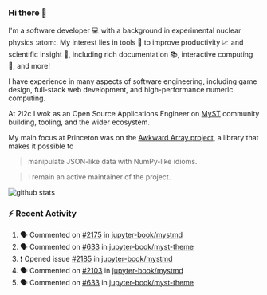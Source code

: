 ### Hi there 👋 

I'm a software developer 💻 with a background in experimental nuclear physics :atom:. My interest lies in tools :wrench: to improve productivity :chart_with_upwards_trend: and scientific insight :telescope:, including rich documentation 📚, interactive computing 🧮, and more! 

I have experience in many aspects of software engineering, including game design, full-stack web development, and high-performance numeric computing. 

At 2i2c I wok as an Open Source Applications Engineer on [MyST](https://github.com/jupyter-book/mystmd) community building, tooling, and the wider ecosystem. 

My main focus at Princeton was on the [Awkward Array project](awkward-array.org/), a library that makes it possible to 
> manipulate JSON-like data with NumPy-like idioms.

> I remain an active maintainer of the project. 

![github stats](https://github-readme-stats.vercel.app/api?username=agoose77&show_icons=true&hide_rank=true&hide_title=true&bg_color=30,e76445,904e95&text_color=efe3ec&icon_color=efe3ec)
<!--
**agoose77/agoose77** is a ✨ _special_ ✨ repository because its `README.md` (this file) appears on your GitHub profile.

Here are some ideas to get you started:

- 🔭 I’m currently working on ...
- 🌱 I’m currently learning ...
- 👯 I’m looking to collaborate on ...
- 🤔 I’m looking for help with ...
- 💬 Ask me about ...
- 📫 How to reach me: ...
- 😄 Pronouns: ...
- ⚡ Fun fact: ...
-->

### :zap: Recent Activity

<!--START_SECTION:activity-->
1. 🗣 Commented on [#2175](https://github.com/jupyter-book/mystmd/pull/2175#issuecomment-3097892391) in [jupyter-book/mystmd](https://github.com/jupyter-book/mystmd)
2. 🗣 Commented on [#633](https://github.com/jupyter-book/myst-theme/issues/633#issuecomment-3097876428) in [jupyter-book/myst-theme](https://github.com/jupyter-book/myst-theme)
3. ❗ Opened issue [#2185](https://github.com/jupyter-book/mystmd/issues/2185) in [jupyter-book/mystmd](https://github.com/jupyter-book/mystmd)
4. 🗣 Commented on [#2103](https://github.com/jupyter-book/mystmd/issues/2103#issuecomment-3096172121) in [jupyter-book/mystmd](https://github.com/jupyter-book/mystmd)
5. 🗣 Commented on [#633](https://github.com/jupyter-book/myst-theme/issues/633#issuecomment-3096052872) in [jupyter-book/myst-theme](https://github.com/jupyter-book/myst-theme)
<!--END_SECTION:activity-->

